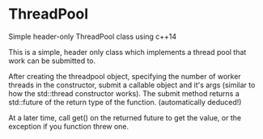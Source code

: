 # ThreadPool
Simple header-only ThreadPool class using c++14


This is a simple, header only class which implements a thread pool that work can be submitted to. 

After creating the threadpool object, specifying the number of worker threads in the constructor, submit a callable object and it's args
(similar to how the std::thread constructor works). The submit method returns a std::future of the return type of the function. (automatically deduced!)


At a later time, call get() on the returned future to get the value, or the exception if you function threw one. 


